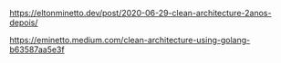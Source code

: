 https://eltonminetto.dev/post/2020-06-29-clean-architecture-2anos-depois/

https://eminetto.medium.com/clean-architecture-using-golang-b63587aa5e3f